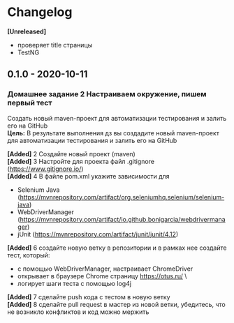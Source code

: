 # Changelog

**[Unreleased]**
- проверяет title страницы
- TestNG

## 0.1.0 - 2020-10-11
### Домашнее задание 2 Настраиваем окружение, пишем первый тест
Создать новый maven-проект для автоматизации тестирования и залить его на GitHub\
**Цель:** В результате выполнения дз вы создадите новый maven-проект для автоматизации тестирования и залить его на GitHub

**[Added]** 2 Создайте новый проект (maven)\
**[Added]** 3 Настройте для проекта файл .gitignore (https://www.gitignore.io/)\
**[Added]** 4 В файле pom.xml укажите зависимости для
- Selenium Java (https://mvnrepository.com/artifact/org.seleniumhq.selenium/selenium-java) 
- WebDriverManager (https://mvnrepository.com/artifact/io.github.bonigarcia/webdrivermanager)
- jUnit (https://mvnrepository.com/artifact/junit/junit/4.12)

**[Added]** 6 создайте новую ветку в репозитории и в рамках нее создайте тест, который:
- с помощью WebDriverManager, настраивает ChromeDriver
- открывает в браузере Chrome страницу https://otus.ru/ \
- логирует шаги теста с помощью log4j

**[Added]** 7 сделайте push кода с тестом в новую ветку\
**[Added]** 8 сделайте pull request в мастер из новой ветки, убедитесь, что не возникло конфликтов и код можно мержить
